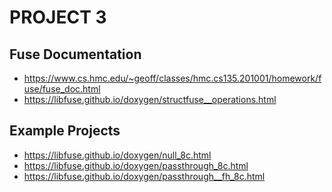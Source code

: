 PROJECT 3
=========

Fuse Documentation
------------------
* https://www.cs.hmc.edu/~geoff/classes/hmc.cs135.201001/homework/fuse/fuse_doc.html
* https://libfuse.github.io/doxygen/structfuse__operations.html

Example Projects
----------------
* https://libfuse.github.io/doxygen/null_8c.html
* https://libfuse.github.io/doxygen/passthrough_8c.html
* https://libfuse.github.io/doxygen/passthrough__fh_8c.html
